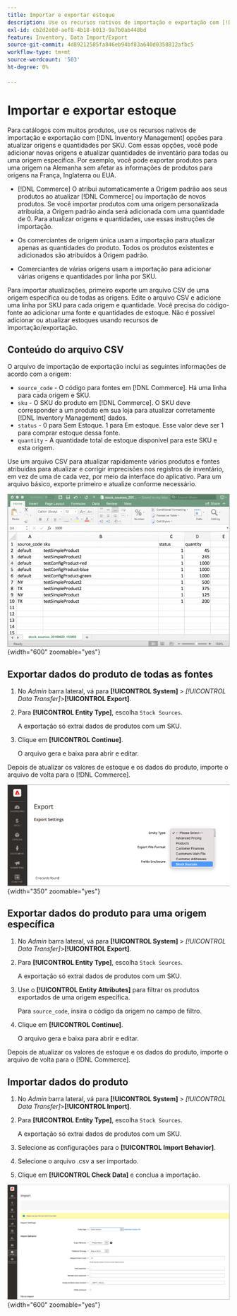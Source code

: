```yaml
---
title: Importar e exportar estoque
description: Use os recursos nativos de importação e exportação com [!DNL Inventory Management] opções para atualizar origens e quantidades por SKU.
exl-id: cb2d2e0d-aef8-4b18-b013-9a7b0ab448bd
feature: Inventory, Data Import/Export
source-git-commit: 4d89212585fa846eb94bf83a640d0358812afbc5
workflow-type: tm+mt
source-wordcount: '503'
ht-degree: 0%

---
```


# Importar e exportar estoque

Para catálogos com muitos produtos, use os recursos nativos de importação e exportação com [!DNL Inventory Management] opções para atualizar origens e quantidades por SKU. Com essas opções, você pode adicionar novas origens e atualizar quantidades de inventário para todas ou uma origem específica. Por exemplo, você pode exportar produtos para uma origem na Alemanha sem afetar as informações de produtos para origens na França, Inglaterra ou EUA.

- [!DNL Commerce] O atribui automaticamente a Origem padrão aos seus produtos ao atualizar [!DNL Commerce] ou importação de novos produtos. Se você importar produtos com uma origem personalizada atribuída, a Origem padrão ainda será adicionada com uma quantidade de 0. Para atualizar origens e quantidades, use essas instruções de importação.

- Os comerciantes de origem única usam a importação para atualizar apenas as quantidades do produto. Todos os produtos existentes e adicionados são atribuídos à Origem padrão.

- Comerciantes de várias origens usam a importação para adicionar várias origens e quantidades por linha por SKU.

Para importar atualizações, primeiro exporte um arquivo CSV de uma origem específica ou de todas as origens. Edite o arquivo CSV e adicione uma linha por SKU para cada origem e quantidade. Você precisa do código-fonte ao adicionar uma fonte e quantidades de estoque. Não é possível adicionar ou atualizar estoques usando recursos de importação/exportação.

## Conteúdo do arquivo CSV

O arquivo de importação de exportação inclui as seguintes informações de acordo com a origem:

- `source_code` - O código para fontes em [!DNL Commerce]. Há uma linha para cada origem e SKU.
- `sku` - O SKU do produto em [!DNL Commerce]. O SKU deve corresponder a um produto em sua loja para atualizar corretamente [!DNL Inventory Management] dados.
- `status` - 0 para Sem Estoque. 1 para Em estoque. Esse valor deve ser 1 para comprar estoque dessa fonte.
- `quantity` - A quantidade total de estoque disponível para este SKU e esta origem.

Use um arquivo CSV para atualizar rapidamente vários produtos e fontes atribuídas para atualizar e corrigir imprecisões nos registros de inventário, em vez de uma de cada vez, por meio da interface do aplicativo. Para um arquivo básico, exporte primeiro e atualize conforme necessário.

![Exemplo de arquivo CSV para importação - exportar dados de inventário](assets/inventory-import-export-data.png){width="600" zoomable="yes"}

## Exportar dados do produto de todas as fontes

1. No _Admin_ barra lateral, vá para **[!UICONTROL System]** > _[!UICONTROL Data Transfer]_>**[!UICONTROL Export]**.

1. Para **[!UICONTROL Entity Type]**, escolha `Stock Sources`.

   A exportação só extrai dados de produtos com um SKU.

1. Clique em **[!UICONTROL Continue]**.

   O arquivo gera e baixa para abrir e editar.

Depois de atualizar os valores de estoque e os dados do produto, importe o arquivo de volta para o [!DNL Commerce].

![Exportar fontes de estoque para fontes e dados de produtos](assets/inventory-export-stock-sources.png){width="350" zoomable="yes"}

## Exportar dados do produto para uma origem específica

1. No _Admin_ barra lateral, vá para **[!UICONTROL System]** > _[!UICONTROL Data Transfer]_>**[!UICONTROL Export]**.

1. Para **[!UICONTROL Entity Type]**, escolha `Stock Sources`.

   A exportação só extrai dados de produtos com um SKU.

1. Use o **[!UICONTROL Entity Attributes]** para filtrar os produtos exportados de uma origem específica.

   Para `source_code`, insira o código da origem no campo de filtro.

1. Clique em **[!UICONTROL Continue]**.

   O arquivo gera e baixa para abrir e editar.

Depois de atualizar os valores de estoque e os dados do produto, importe o arquivo de volta para o [!DNL Commerce].

## Importar dados do produto

1. No _Admin_ barra lateral, vá para **[!UICONTROL System]** > _[!UICONTROL Data Transfer]_>**[!UICONTROL Import]**.

1. Para **[!UICONTROL Entity Type]**, escolha `Stock Sources`.

   A exportação só extrai dados de produtos com um SKU.

1. Selecione as configurações para o **[!UICONTROL Import Behavior]**.

1. Selecione o arquivo .csv a ser importado.

1. Clique em **[!UICONTROL Check Data]** e conclua a importação.

![Importar dados e fontes de produtos](assets/inventory-import-sources.png){width="600" zoomable="yes"}
